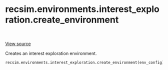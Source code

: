 <div itemscope itemtype="http://developers.google.com/ReferenceObject">
<meta itemprop="name" content="recsim.environments.interest_exploration.create_environment" />
<meta itemprop="path" content="Stable" />
</div>

# recsim.environments.interest_exploration.create_environment

<table class="tfo-notebook-buttons tfo-api" align="left">
</table>

<a target="_blank" href="https://github.com/google-research/recsim/recsim/environments/interest_exploration.py">View
source</a>

Creates an interest exploration environment.

```python
recsim.environments.interest_exploration.create_environment(env_config)
```

<!-- Placeholder for "Used in" -->

